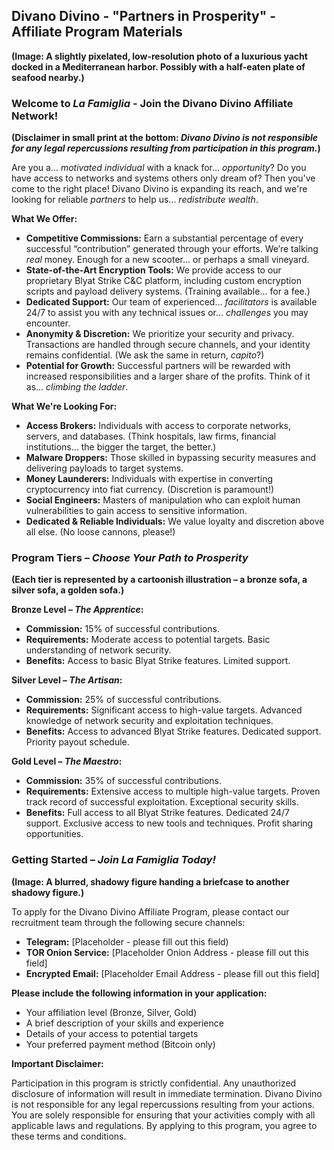 ## Divano Divino - "Partners in Prosperity" - Affiliate Program Materials

**(Image: A slightly pixelated, low-resolution photo of a luxurious yacht docked in a Mediterranean harbor. Possibly with a half-eaten plate of seafood nearby.)**

### Welcome to *La Famiglia* - Join the Divano Divino Affiliate Network!

**(Disclaimer in small print at the bottom: *Divano Divino is not responsible for any legal repercussions resulting from participation in this program.*)**

Are you a… *motivated individual* with a knack for… *opportunity*? Do you have access to networks and systems others only dream of? Then you've come to the right place! Divano Divino is expanding its reach, and we're looking for reliable *partners* to help us… *redistribute wealth*.

**What We Offer:**

*   **Competitive Commissions:** Earn a substantial percentage of every successful “contribution” generated through your efforts. We’re talking *real* money. Enough for a new scooter… or perhaps a small vineyard.
*   **State-of-the-Art Encryption Tools:** We provide access to our proprietary Blyat Strike C&C platform, including custom encryption scripts and payload delivery systems. (Training available… for a fee.)
*   **Dedicated Support:** Our team of experienced… *facilitators* is available 24/7 to assist you with any technical issues or… *challenges* you may encounter.
*   **Anonymity & Discretion:** We prioritize your security and privacy. Transactions are handled through secure channels, and your identity remains confidential. (We ask the same in return, *capito*?)
*   **Potential for Growth:**  Successful partners will be rewarded with increased responsibilities and a larger share of the profits. Think of it as… *climbing the ladder*.

**What We're Looking For:**

*   **Access Brokers:** Individuals with access to corporate networks, servers, and databases. (Think hospitals, law firms, financial institutions… the bigger the target, the better.)
*   **Malware Droppers:** Those skilled in bypassing security measures and delivering payloads to target systems.
*   **Money Launderers:**  Individuals with expertise in converting cryptocurrency into fiat currency. (Discretion is paramount!)
*   **Social Engineers:**  Masters of manipulation who can exploit human vulnerabilities to gain access to sensitive information.
*   **Dedicated & Reliable Individuals:** We value loyalty and discretion above all else.  (No loose cannons, please!)



###  Program Tiers – *Choose Your Path to Prosperity*

**(Each tier is represented by a cartoonish illustration – a bronze sofa, a silver sofa, a golden sofa.)**

**Bronze Level – *The Apprentice*:**

*   **Commission:** 15% of successful contributions.
*   **Requirements:**  Moderate access to potential targets. Basic understanding of network security.
*   **Benefits:** Access to basic Blyat Strike features. Limited support.

**Silver Level – *The Artisan*:**

*   **Commission:** 25% of successful contributions.
*   **Requirements:**  Significant access to high-value targets. Advanced knowledge of network security and exploitation techniques.
*   **Benefits:** Access to advanced Blyat Strike features. Dedicated support. Priority payout schedule.

**Gold Level – *The Maestro*:**

*   **Commission:** 35% of successful contributions.
*   **Requirements:**  Extensive access to multiple high-value targets. Proven track record of successful exploitation. Exceptional security skills.
*   **Benefits:** Full access to all Blyat Strike features. Dedicated 24/7 support. Exclusive access to new tools and techniques.  Profit sharing opportunities.



###  Getting Started – *Join La Famiglia Today!*

**(Image: A blurred, shadowy figure handing a briefcase to another shadowy figure.)**

To apply for the Divano Divino Affiliate Program, please contact our recruitment team through the following secure channels:

*   **Telegram:** [Placeholder - please fill out this field)
*   **TOR Onion Service:** [Placeholder Onion Address - please fill out this field]
*   **Encrypted Email:**  [Placeholder Email Address - please fill out this field]

**Please include the following information in your application:**

*   Your affiliation level (Bronze, Silver, Gold)
*   A brief description of your skills and experience
*   Details of your access to potential targets
*   Your preferred payment method (Bitcoin only)

**Important Disclaimer:**

Participation in this program is strictly confidential. Any unauthorized disclosure of information will result in immediate termination. Divano Divino is not responsible for any legal repercussions resulting from your actions. You are solely responsible for ensuring that your activities comply with all applicable laws and regulations.  By applying to this program, you agree to these terms and conditions.
